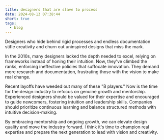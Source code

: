 ```yaml
---
title: designers that are slave to process
date: 2024-08-13 07:38:44
short: true
tags:
  - blog
---
```


Designers who hide behind rigid processes and endless documentation stifle creativity and churn out uninspired designs that miss the mark.

In the 2010s, many designers lacked the depth needed to excel, relying on frameworks instead of honing their intuition. Now, they've climbed the ranks, enforcing ineffective policies that suffocate innovation. They demand more research and documentation, frustrating those with the vision to make real change.

Recent layoffs have weeded out many of these "B players." Now is the time for the design industry to refocus on genuine growth and mentorship. Experienced designers should be valued for their expertise and encouraged to guide newcomers, fostering intuition and leadership skills. Companies should prioritize continuous learning and balance structured methods with intuitive decision-making.

By embracing mentorship and ongoing growth, we can elevate design quality and move the industry forward. I think it's time to champion real expertise and prepare the next generation to lead with vision and creativity.
